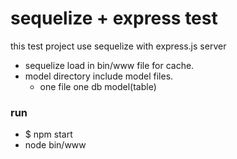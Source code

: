 # sequelize + express test

this test project use sequelize with express.js server

* sequelize load in bin/www file for cache.
* model directory include model files. 
    * one file one db model(table)

### run
* $ npm start
* node bin/www 